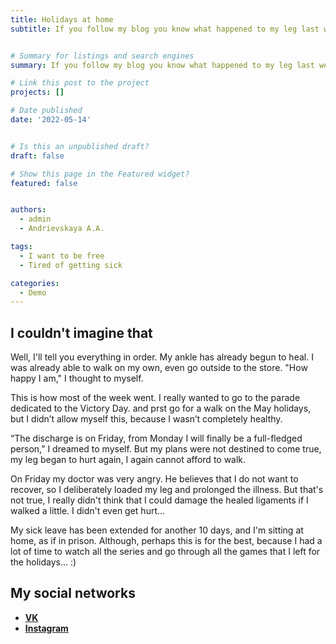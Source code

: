 ```yaml
---
title: Holidays at home
subtitle: If you follow my blog you know what happened to my leg last week. Spoiler, nothing has changed.


# Summary for listings and search engines
summary: If you follow my blog you know what happened to my leg last week. Spoiler, nothing has changed.

# Link this post to the project
projects: []

# Date published
date: '2022-05-14'


# Is this an unpublished draft?
draft: false

# Show this page in the Featured widget?
featured: false


authors:
  - admin
  - Andrievskaya A.A.

tags:
  - I want to be free
  - Tired of getting sick

categories:
  - Demo
---
```


## I couldn't imagine that

Well, I'll tell you everything in order.
My ankle has already begun to heal. I was already able to walk on my own, even go outside to the store. "How happy I am," I thought to myself.

This is how most of the week went. I really wanted to go to the parade dedicated to the Victory Day. and prst go for a walk on the May holidays, but I didn’t allow myself this, because I wasn’t completely healthy.

“The discharge is on Friday, from Monday I will finally be a full-fledged person,” I dreamed to myself. But my plans were not destined to come true, my leg began to hurt again, I again cannot afford to walk.

On Friday my doctor was very angry. He believes that I do not want to recover, so I deliberately loaded my leg and prolonged the illness. But that's not true, I really didn't think that I could damage the healed ligaments if I walked a little. I didn't even get hurt...

My sick leave has been extended for another 10 days, and I'm sitting at home, as if in prison. Although, perhaps this is for the best, because I had a lot of time to watch all the series and go through all the games that I left for the holidays... :)



## My social networks

- [**VK**](https://vk.com/grandryce)
- [**Instagram**](grandryce_an)


